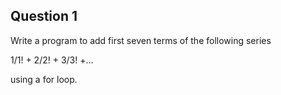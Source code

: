 ## Question 1
Write a program to add first seven terms of the following series

1/1! + 2/2! + 3/3! +...

using a for loop.
